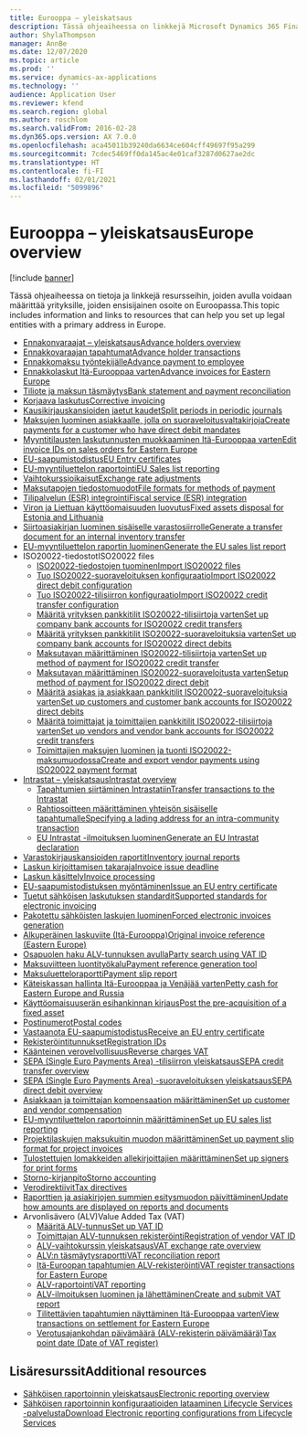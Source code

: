 ```yaml
---
title: Eurooppa – yleiskatsaus
description: Tässä ohjeaiheessa on linkkejä Microsoft Dynamics 365 Financen ohjeistukseen Euroopassa.
author: ShylaThompson
manager: AnnBe
ms.date: 12/07/2020
ms.topic: article
ms.prod: ''
ms.service: dynamics-ax-applications
ms.technology: ''
audience: Application User
ms.reviewer: kfend
ms.search.region: global
ms.author: roschlom
ms.search.validFrom: 2016-02-28
ms.dyn365.ops.version: AX 7.0.0
ms.openlocfilehash: aca45011b39240da6634ce604cff49697f95a299
ms.sourcegitcommit: 7cdec5469ff0da145ac4e01caf3287d0627ae2dc
ms.translationtype: HT
ms.contentlocale: fi-FI
ms.lasthandoff: 02/01/2021
ms.locfileid: "5099896"
---
```

# <a name="europe-overview"></a><span data-ttu-id="36e79-103">Eurooppa – yleiskatsaus</span><span class="sxs-lookup"><span data-stu-id="36e79-103">Europe overview</span></span>

[!include [banner](../includes/banner.md)]

<span data-ttu-id="36e79-104">Tässä ohjeaiheessa on tietoja ja linkkejä resursseihin, joiden avulla voidaan määrittää yrityksille, joiden ensisijainen osoite on Euroopassa.</span><span class="sxs-lookup"><span data-stu-id="36e79-104">This topic includes information and links to resources that can help you set up legal entities with a primary address in Europe.</span></span> 

- [<span data-ttu-id="36e79-105">Ennakonvaraajat – yleiskatsaus</span><span class="sxs-lookup"><span data-stu-id="36e79-105">Advance holders overview</span></span>](emea-advance-holders.md)
 - [<span data-ttu-id="36e79-106">Ennakkovaraajan tapahtumat</span><span class="sxs-lookup"><span data-stu-id="36e79-106">Advance holder transactions</span></span>](emea-advance-holders-transactions.md)
 - [<span data-ttu-id="36e79-107">Ennakkomaksu työntekijälle</span><span class="sxs-lookup"><span data-stu-id="36e79-107">Advance payment to employee</span></span>](tasks/advance-payment-employee.md)
- [<span data-ttu-id="36e79-108">Ennakkolaskut Itä-Eurooppaa varten</span><span class="sxs-lookup"><span data-stu-id="36e79-108">Advance invoices for Eastern Europe</span></span>](emea-advance-invoice.md)
- [<span data-ttu-id="36e79-109">Tiliote ja maksun täsmäytys</span><span class="sxs-lookup"><span data-stu-id="36e79-109">Bank statement and payment reconciliation</span></span>](emea-bank-reconciliation.md)
- [<span data-ttu-id="36e79-110">Korjaava laskutus</span><span class="sxs-lookup"><span data-stu-id="36e79-110">Corrective invoicing</span></span>](emea-corrective-invoice.md)
- [<span data-ttu-id="36e79-111">Kausikirjauskansioiden jaetut kaudet</span><span class="sxs-lookup"><span data-stu-id="36e79-111">Split periods in periodic journals</span></span>](emea-create-post-periodic-journals.md)
- [<span data-ttu-id="36e79-112">Maksujen luominen asiakkaalle, jolla on suoraveloitusvaltakirjoja</span><span class="sxs-lookup"><span data-stu-id="36e79-112">Create payments for a customer who have direct debit mandates</span></span>](tasks/create-payments-customers-who-have-direct-debit-mandates.md)
- [<span data-ttu-id="36e79-113">Myyntitilausten laskutunnusten muokkaaminen Itä-Eurooppaa varten</span><span class="sxs-lookup"><span data-stu-id="36e79-113">Edit invoice IDs on sales orders for Eastern Europe</span></span>](emea-edit-invoice-id-sales-orders.md)
- [<span data-ttu-id="36e79-114">EU-saapumistodistus</span><span class="sxs-lookup"><span data-stu-id="36e79-114">EU Entry certificates</span></span>](emea-entry-certificates.md)
- [<span data-ttu-id="36e79-115">EU-myyntiluettelon raportointi</span><span class="sxs-lookup"><span data-stu-id="36e79-115">EU Sales list reporting</span></span>](emea-eu-sales-list.md)
- [<span data-ttu-id="36e79-116">Vaihtokurssioikaisut</span><span class="sxs-lookup"><span data-stu-id="36e79-116">Exchange rate adjustments</span></span>](emea-exchange-rate-adjustments.md)
- [<span data-ttu-id="36e79-117">Maksutapojen tiedostomuodot</span><span class="sxs-lookup"><span data-stu-id="36e79-117">File formats for methods of payment</span></span>](emea-select-file-formats-for-the-method-of-payments.md)
- [<span data-ttu-id="36e79-118">Tilipalvelun (ESR) integrointi</span><span class="sxs-lookup"><span data-stu-id="36e79-118">Fiscal service (ESR) integration</span></span>](emea-fiscal-service-integration.md)
- [<span data-ttu-id="36e79-119">Viron ja Liettuan käyttöomaisuuden luovutus</span><span class="sxs-lookup"><span data-stu-id="36e79-119">Fixed assets disposal for Estonia and Lithuania</span></span>](emea-credit-note-reverse-fixed-asset-sale.md)
- [<span data-ttu-id="36e79-120">Siirtoasiakirjan luominen sisäiselle varastosiirrolle</span><span class="sxs-lookup"><span data-stu-id="36e79-120">Generate a transfer document for an internal inventory transfer</span></span>](tasks/transfer-document-internal-inventory-transfer.md)
- [<span data-ttu-id="36e79-121"> EU-myyntiluettelon raportin luominen</span><span class="sxs-lookup"><span data-stu-id="36e79-121">Generate the EU sales list report</span></span>](tasks/eur-00011-eu-sales-list-report.md)
- <span data-ttu-id="36e79-122">ISO20022-tiedostot</span><span class="sxs-lookup"><span data-stu-id="36e79-122">ISO20022 files</span></span>
  - [<span data-ttu-id="36e79-123">ISO20022-tiedostojen tuominen</span><span class="sxs-lookup"><span data-stu-id="36e79-123">Import ISO20022 files</span></span>](emea-ISO20022-file-formats.md)
  - [<span data-ttu-id="36e79-124">Tuo ISO20022-suoraveloituksen konfiguraatio</span><span class="sxs-lookup"><span data-stu-id="36e79-124">Import ISO20022 direct debit configuration</span></span>](tasks/import-iso20022-direct-debit-configuration.md)
  - [<span data-ttu-id="36e79-125">Tuo ISO20022-tilisiirron konfiguraatio</span><span class="sxs-lookup"><span data-stu-id="36e79-125">Import ISO20022 credit transfer configuration</span></span>](tasks/import-iso20022-credit-transfer-configuration.md)
  - [<span data-ttu-id="36e79-126">Määritä yrityksen pankkitilit ISO20022-tilisiirtoja varten</span><span class="sxs-lookup"><span data-stu-id="36e79-126">Set up company bank accounts for ISO20022 credit transfers</span></span>](tasks/set-up-company-bank-accounts-iso20022-credit-transfers.md)
  - [<span data-ttu-id="36e79-127">Määritä yrityksen pankkitilit ISO20022-suoraveloituksia varten</span><span class="sxs-lookup"><span data-stu-id="36e79-127">Set up company bank accounts for ISO20022 direct debits</span></span>](tasks/set-up-company-bank-accounts-iso20022-direct-debits.md)
  - [<span data-ttu-id="36e79-128">Maksutavan määrittäminen ISO20022-tilisiirtoja varten</span><span class="sxs-lookup"><span data-stu-id="36e79-128">Set up method of payment for ISO20022 credit transfer</span></span>](tasks/set-up-method-payment-iso20022-credit-transfer.md)
  - [<span data-ttu-id="36e79-129">Maksutavan määrittäminen ISO20022-suoraveloitusta varten</span><span class="sxs-lookup"><span data-stu-id="36e79-129">Setup method of payment for ISO20022 direct debit</span></span>](tasks/setup-method-payment-iso20022-direct-debit.md)
  - [<span data-ttu-id="36e79-130">Määritä asiakas ja asiakkaan pankkitilit ISO20022-suoraveloituksia varten</span><span class="sxs-lookup"><span data-stu-id="36e79-130">Set up customers and customer bank accounts for ISO20022 direct debits</span></span>](tasks/set-up-bank-accounts-iso20022-direct-debits.md)
  - [<span data-ttu-id="36e79-131">Määritä toimittajat ja toimittajien pankkitilit ISO20022-tilisiirtoja varten</span><span class="sxs-lookup"><span data-stu-id="36e79-131">Set up vendors and vendor bank accounts for ISO20022 credit transfers</span></span>](tasks/set-up-vendor-iso20022-credit-transfers.md)
  - [<span data-ttu-id="36e79-132">Toimittajien maksujen luominen ja tuonti ISO20022-maksumuodossa</span><span class="sxs-lookup"><span data-stu-id="36e79-132">Create and export vendor payments using ISO20022 payment format</span></span>](tasks/create-export-vendor-payments-iso20022-payment-format.md)
- [<span data-ttu-id="36e79-133">Intrastat – yleiskatsaus</span><span class="sxs-lookup"><span data-stu-id="36e79-133">Intrastat overview</span></span>](emea-intrastat.md)
  - [<span data-ttu-id="36e79-134">Tapahtumien siirtäminen Intrastatiin</span><span class="sxs-lookup"><span data-stu-id="36e79-134">Transfer transactions to the Intrastat</span></span>](tasks/transfer-transactions-intrastat.md)
  - [<span data-ttu-id="36e79-135">Rahtiosoitteen määrittäminen yhteisön sisäiselle tapahtumalle</span><span class="sxs-lookup"><span data-stu-id="36e79-135">Specifying a lading address for an intra-community transaction</span></span>](tasks/eur-00002-specify-lading-address-intra-community.md)
  - [<span data-ttu-id="36e79-136">EU Intrastat -ilmoituksen luominen</span><span class="sxs-lookup"><span data-stu-id="36e79-136">Generate an EU Intrastat declaration</span></span>](tasks/eur-00002-eu-intrastat-declaration.md)
- [<span data-ttu-id="36e79-137">Varastokirjauskansioiden raportit</span><span class="sxs-lookup"><span data-stu-id="36e79-137">Inventory journal reports</span></span>](emea-set-up-report-inventory-journal-names.md)
- [<span data-ttu-id="36e79-138">Laskun kirjoittamisen takaraja</span><span class="sxs-lookup"><span data-stu-id="36e79-138">Invoice issue deadline</span></span>](emea-invoice-issue-deadline.md)
- [<span data-ttu-id="36e79-139">Laskun käsittely</span><span class="sxs-lookup"><span data-stu-id="36e79-139">Invoice processing</span></span>](emea-invoice-processing.md)
- [<span data-ttu-id="36e79-140">EU-saapumistodistuksen myöntäminen</span><span class="sxs-lookup"><span data-stu-id="36e79-140">Issue an EU entry certificate</span></span>](tasks/eur-00012-issue-eu-entry-certificate.md)
- [<span data-ttu-id="36e79-141">Tuetut sähköisen laskutuksen standardit</span><span class="sxs-lookup"><span data-stu-id="36e79-141">Supported standards for electronic invoicing</span></span>](emea-oioubl-standards-electronic-invoicing.md)
- [<span data-ttu-id="36e79-142">Pakotettu sähköisten laskujen luominen</span><span class="sxs-lookup"><span data-stu-id="36e79-142">Forced electronic invoices generation</span></span>](emea-eur-forced-einvoices.md)
- [<span data-ttu-id="36e79-143">Alkuperäinen laskuviite (Itä-Eurooppa)</span><span class="sxs-lookup"><span data-stu-id="36e79-143">Original invoice reference (Eastern Europe)</span></span>](tasks/ee-00004-original-invoice-reference.md)
- [<span data-ttu-id="36e79-144">Osapuolen haku ALV-tunnuksen avulla</span><span class="sxs-lookup"><span data-stu-id="36e79-144">Party search using VAT ID</span></span>](tasks/eur-00015-party-search-vat-id.md)
- [<span data-ttu-id="36e79-145">Maksuviitteen luontityökalu</span><span class="sxs-lookup"><span data-stu-id="36e79-145">Payment reference generation tool</span></span>](tasks/ee-00015-payment-reference-generation-tool.md)
- [<span data-ttu-id="36e79-146">Maksuluetteloraportti</span><span class="sxs-lookup"><span data-stu-id="36e79-146">Payment slip report</span></span>](emea-eur-payment-slip-report-giro.md)
- [<span data-ttu-id="36e79-147">Käteiskassan hallinta Itä-Eurooppaa ja Venäjää varten</span><span class="sxs-lookup"><span data-stu-id="36e79-147">Petty cash for Eastern Europe and Russia</span></span>](emea-petty-cash.md)
- [<span data-ttu-id="36e79-148">Käyttöomaisuuserän esihankinnan kirjaus</span><span class="sxs-lookup"><span data-stu-id="36e79-148">Post the pre-acquisition of a fixed asset</span></span>](emea-pre-acquisition-acquisition-fixed-asset.md)
- [<span data-ttu-id="36e79-149">Postinumerot</span><span class="sxs-lookup"><span data-stu-id="36e79-149">Postal codes</span></span>](emea-import-create-postal-codes-manually.md)
- [<span data-ttu-id="36e79-150">Vastaanota EU-saapumistodistus</span><span class="sxs-lookup"><span data-stu-id="36e79-150">Receive an EU entry certificate</span></span>](tasks/eur-00012-receive-eu-entry-certificate.md)
- [<span data-ttu-id="36e79-151">Rekisteröintitunnukset</span><span class="sxs-lookup"><span data-stu-id="36e79-151">Registration IDs</span></span>](emea-registration-ids.md)
- [<span data-ttu-id="36e79-152">Käänteinen verovelvollisuus</span><span class="sxs-lookup"><span data-stu-id="36e79-152">Reverse charges VAT</span></span>](emea-reverse-charge.md)
- [<span data-ttu-id="36e79-153">SEPA (Single Euro Payments Area) -tilisiirron yleiskatsaus</span><span class="sxs-lookup"><span data-stu-id="36e79-153">SEPA credit transfer overview</span></span>](../accounts-payable/sepa-credit-transfer.md)
- [<span data-ttu-id="36e79-154">SEPA (Single Euro Payments Area) -suoraveloituksen yleiskatsaus</span><span class="sxs-lookup"><span data-stu-id="36e79-154">SEPA direct debit overview</span></span>](../accounts-receivable/sepa-direct-debit-overview.md)
- [<span data-ttu-id="36e79-155">Asiakkaan ja toimittajan kompensaation määrittäminen</span><span class="sxs-lookup"><span data-stu-id="36e79-155">Set up customer and vendor compensation</span></span>](emea-compensation-customer-vendor-transactions.md)
- [<span data-ttu-id="36e79-156">EU-myyntiluettelon raportoinnin määrittäminen</span><span class="sxs-lookup"><span data-stu-id="36e79-156">Set up EU sales list reporting</span></span>](tasks/eur-00011-eu-sales-list-reporting.md)
- [<span data-ttu-id="36e79-157">Projektilaskujen maksukuitin muodon määrittäminen</span><span class="sxs-lookup"><span data-stu-id="36e79-157">Set up payment slip format for project invoices</span></span>](tasks/set-up-payment-slip-format-project-invoices.md)
- [<span data-ttu-id="36e79-158">Tulostettujen lomakkeiden allekirjoittajien määrittäminen</span><span class="sxs-lookup"><span data-stu-id="36e79-158">Set up signers for print forms</span></span>](emea-set-up-signers-for-printing-forms.md)
- [<span data-ttu-id="36e79-159">Storno-kirjanpito</span><span class="sxs-lookup"><span data-stu-id="36e79-159">Storno accounting</span></span>](emea-storno.md)
- [<span data-ttu-id="36e79-160">Verodirektiivit</span><span class="sxs-lookup"><span data-stu-id="36e79-160">Tax directives</span></span>](emea-tax-directives.md)
- [<span data-ttu-id="36e79-161">Raporttien ja asiakirjojen summien esitysmuodon päivittäminen</span><span class="sxs-lookup"><span data-stu-id="36e79-161">Update how amounts are displayed on reports and documents</span></span>](emea-amount-printing-forms.md)
- <span data-ttu-id="36e79-162">Arvonlisävero (ALV)</span><span class="sxs-lookup"><span data-stu-id="36e79-162">Value Added Tax (VAT)</span></span>
  - [<span data-ttu-id="36e79-163">Määritä ALV-tunnus</span><span class="sxs-lookup"><span data-stu-id="36e79-163">Set up VAT ID</span></span>](tasks/eur-00015-vat-id.md)
  - [<span data-ttu-id="36e79-164">Toimittajan ALV-tunnuksen rekisteröinti</span><span class="sxs-lookup"><span data-stu-id="36e79-164">Registration of vendor VAT ID</span></span>](tasks/eur-00015-registration-vendor-vat-id.md)
  - [<span data-ttu-id="36e79-165">ALV-vaihtokurssin yleiskatsaus</span><span class="sxs-lookup"><span data-stu-id="36e79-165">VAT exchange rate overview</span></span>](emea-vat-exchange-rate.md)
  - [<span data-ttu-id="36e79-166">ALV:n täsmäytysraportti</span><span class="sxs-lookup"><span data-stu-id="36e79-166">VAT reconciliation report</span></span>](tasks/eur-00018-vat-reconciliation-report.md)
  - [<span data-ttu-id="36e79-167">Itä-Euroopan tapahtumien ALV-rekisteröinti</span><span class="sxs-lookup"><span data-stu-id="36e79-167">VAT register transactions for Eastern Europe</span></span>](emea-vat-register-transactions.md)
  - [<span data-ttu-id="36e79-168">ALV-raportointi</span><span class="sxs-lookup"><span data-stu-id="36e79-168">VAT reporting</span></span>](emea-vat-reporting.md)
  - [<span data-ttu-id="36e79-169">ALV-ilmoituksen luominen ja lähettäminen</span><span class="sxs-lookup"><span data-stu-id="36e79-169">Create and submit VAT report</span></span>](tasks/create-submit-vat-report.md)
  - [<span data-ttu-id="36e79-170">Tilitettävien tapahtumien näyttäminen Itä-Eurooppaa varten</span><span class="sxs-lookup"><span data-stu-id="36e79-170">View transactions on settlement for Eastern Europe</span></span>](emea-transactions-settlement-form.md)
  - [<span data-ttu-id="36e79-171">Verotusajankohdan päivämäärä (ALV-rekisterin päivämäärä)</span><span class="sxs-lookup"><span data-stu-id="36e79-171">Tax point date (Date of VAT register)</span></span>](emea-tax-point-date.md)

## <a name="additional-resources"></a><span data-ttu-id="36e79-172">Lisäresurssit</span><span class="sxs-lookup"><span data-stu-id="36e79-172">Additional resources</span></span>

- [<span data-ttu-id="36e79-173">Sähköisen raportoinnin yleiskatsaus</span><span class="sxs-lookup"><span data-stu-id="36e79-173">Electronic reporting overview</span></span>](../../dev-itpro/analytics/general-electronic-reporting.md)
- [<span data-ttu-id="36e79-174">Sähköisen raportoinnin konfiguraatioiden lataaminen Lifecycle Services -palvelusta</span><span class="sxs-lookup"><span data-stu-id="36e79-174">Download Electronic reporting configurations from Lifecycle Services</span></span>](../../dev-itpro/analytics/download-electronic-reporting-configuration-lcs.md)
